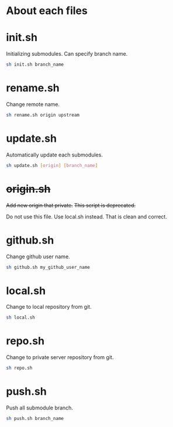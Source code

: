 About each files
===

# init.sh

 Initializing submodules. Can specify branch name.

```sh
sh init.sh branch_name
```

# rename.sh

 Change remote name.

```sh
sh rename.sh origin upstream
```

# update.sh

 Automatically update each submodules.

```sh
sh update.sh [origin] [branch_name]
```

# ~~origin.sh~~

 ~~Add new origin that private.~~
 ~~This script is deprecated.~~

 Do not use this file.
 Use local.sh instead.
 That is clean and correct.

# github.sh

 Change github user name.

```sh
sh github.sh my_github_user_name
```

# local.sh

 Change to local repository from git.

```sh
sh local.sh
```

# repo.sh

 Change to private server repository from git.

```sh
sh repo.sh
```

# push.sh

 Push all submodule branch.

```sh
sh push.sh branch_name
```
